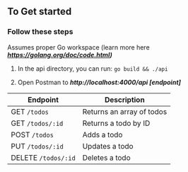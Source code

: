 ## To Get started

### Follow these steps

Assumes proper Go workspace (learn more here **_https://golang.org/doc/code.html)_**

1. In the api directory, you can run: `go build && ./api`

2. Open Postman to **_http://localhost:4000/api [endpoint]_**

| Endpoint            | Description               |
| ------------------- | ------------------------- |
| GET `/todos`        | Returns an array of todos |
| GET `/todos/:id`    | Returns a todo by ID      |
| POST `/todos`       | Adds a todo               |
| PUT `/todos/:id`    | Updates a todo            |
| DELETE `/todos/:id` | Deletes a todo            |
